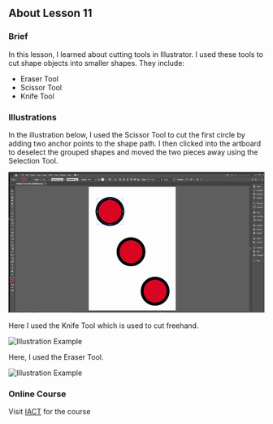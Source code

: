 ## About Lesson 11

### Brief
In this lesson, I learned about cutting tools in Illustrator. I used these tools to cut shape objects into smaller shapes. They include:
- Eraser Tool
- Scissor Tool
- Knife Tool

### Illustrations

In the illustration below, I used the Scissor Tool to cut the first circle by adding two anchor points to the shape path. I then clicked into the artboard to deselect the grouped shapes and moved the two pieces away using the Selection Tool.

![Illustration Example](../assets/images/lesson-11/illustration-01.gif)

Here I used the Knife Tool which is used to cut freehand.

![Illustration Example](../assets/images/lesson-11/illustration-02.gif)

Here, I used the Eraser Tool.

![Illustration Example](../assets/images/lesson-11/illustration-03.gif)

### Online Course
Visit [IACT](https://iact.ie) for the course